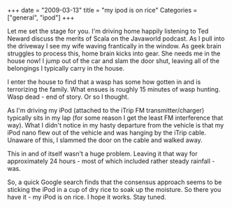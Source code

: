 +++
date = "2009-03-13"
title = "my ipod is on rice"
Categories = ["general", "ipod"]
+++

Let me set the stage for you. I'm driving home happily listening to Ted Neward discuss the merits of Scala on the Javaworld podcast. As I pull into the driveway I see my wife waving frantically in the window. As geek brain struggles to process this, home brain kicks into gear. She needs me in the house now! I jump out of the car and slam the door shut, leaving all of the belongings I typically carry in the house.  
  
I enter the house to find that a wasp has some how gotten in and is terrorizing the family. What ensues is roughly 15 minutes of wasp hunting. Wasp dead - end of story. Or so I thought.  
  
As I'm driving my iPod (attached to the iTrip FM transmitter/charger) typically sits in my lap (for some reason I get the least FM interference that way). What I didn't notice in my hasty departure from the vehicle is that my iPod nano flew out of the vehicle and was hanging by the iTrip cable. Unaware of this, I slammed the door on the cable and walked away.  
  
This in and of itself wasn't a huge problem. Leaving it that way for approximately 24 hours - most of which included rather steady rainfall - was.   
  
So, a quick Google search finds that the consensus approach seems to be sticking the iPod in a cup of dry rice to soak up the moisture. So there you have it - my iPod is on rice. I hope it works. Stay tuned.
